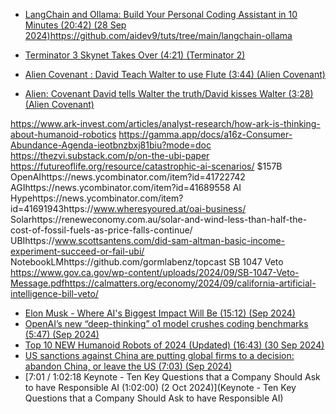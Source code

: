 * [LangChain and Ollama: Build Your Personal Coding Assistant in 10 Minutes (20:42) (28 Sep 2024)](https://www.youtube.com/watch?v=fOUng7fMQ1Y)https://github.com/aidev9/tuts/tree/main/langchain-ollama


* [Terminator 3 Skynet Takes Over (4:21) (Terminator 2)](https://www.youtube.com/watch?v=_Wlsd9mljiU)
* [Alien Covenant : David Teach Walter to use Flute (3:44) (Alien Covenant)](https://www.youtube.com/watch?v=skppRyDy2Ng)
* [Alien: Covenant David tells Walter the truth/David kisses Walter (3:28) (Alien Covenant)](https://www.youtube.com/watch?v=G8DueZFJVyo)

https://www.ark-invest.com/articles/analyst-research/how-ark-is-thinking-about-humanoid-robotics
https://gamma.app/docs/a16z-Consumer-Abundance-Agenda-ieotbnzbxj81biu?mode=doc
https://thezvi.substack.com/p/on-the-ubi-paper
https://futureoflife.org/resource/catastrophic-ai-scenarios/
$157B OpenAIhttps://news.ycombinator.com/item?id=41722742
AGIhttps://news.ycombinator.com/item?id=41689558
AI Hypehttps://news.ycombinator.com/item?id=41691943https://www.wheresyoured.at/oai-business/
Solarhttps://reneweconomy.com.au/solar-and-wind-less-than-half-the-cost-of-fossil-fuels-as-price-falls-continue/
UBIhttps://www.scottsantens.com/did-sam-altman-basic-income-experiment-succeed-or-fail-ubi/
NotebookLMhttps://github.com/gormlabenz/topcast
SB 1047 Veto
https://www.gov.ca.gov/wp-content/uploads/2024/09/SB-1047-Veto-Message.pdfhttps://calmatters.org/economy/2024/09/california-artificial-intelligence-bill-veto/

* [Elon Musk - Where AI's Biggest Impact Will Be (15:12) (Sep 2024)](https://www.youtube.com/watch?v=C22VEGVL1oQ)
* [OpenAI’s new “deep-thinking” o1 model crushes coding benchmarks (5:47) (Sep 2024)](https://www.youtube.com/watch?v=6xlPJiNpCVw&t=12s)
* [Top 10 NEW Humanoid Robots of 2024 (Updated) (16:43) (30 Sep 2024)](https://www.youtube.com/watch?v=gTSFBFmRJVs)
* [US sanctions against China are putting global firms to a decision: abandon China, or leave the US (7:03) (Sep 2024)](https://www.youtube.com/watch?v=ZNzixbMiZMQ)
* [7:01 / 1:02:18 Keynote - Ten Key Questions that a Company Should Ask to have Responsible AI (1:02:00) (2 Oct 2024)](Keynote - Ten Key Questions that a Company Should Ask to have Responsible AI)
